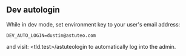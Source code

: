 ## Dev autologin

While in dev mode, set environment key to your user's email address:

`DEV_AUTO_LOGIN=dustin@astuteo.com`

and visit: <tld.test>/astuteologin to automatically log into the admin.
